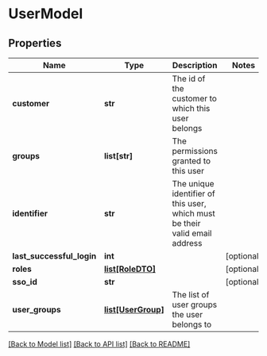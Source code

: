 # UserModel

## Properties
Name | Type | Description | Notes
------------ | ------------- | ------------- | -------------
**customer** | **str** | The id of the customer to which this user belongs | 
**groups** | **list[str]** | The permissions granted to this user | 
**identifier** | **str** | The unique identifier of this user, which must be their valid email address | 
**last_successful_login** | **int** |  | [optional] 
**roles** | [**list[RoleDTO]**](RoleDTO.md) |  | [optional] 
**sso_id** | **str** |  | [optional] 
**user_groups** | [**list[UserGroup]**](UserGroup.md) | The list of user groups the user belongs to | 

[[Back to Model list]](../README.md#documentation-for-models) [[Back to API list]](../README.md#documentation-for-api-endpoints) [[Back to README]](../README.md)


